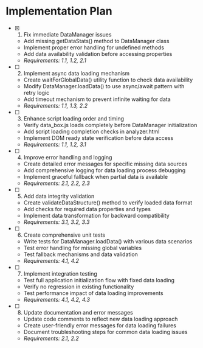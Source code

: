 # Implementation Plan

- [x] 1. Fix immediate DataManager issues

  - Add missing getDataStats() method to DataManager class
  - Implement proper error handling for undefined methods
  - Add data availability validation before accessing properties
  - _Requirements: 1.1, 1.2, 2.1_

- [ ] 2. Implement async data loading mechanism

  - Create waitForGlobalData() utility function to check data availability
  - Modify DataManager.loadData() to use async/await pattern with retry logic
  - Add timeout mechanism to prevent infinite waiting for data
  - _Requirements: 1.1, 1.3, 2.2_

- [ ] 3. Enhance script loading order and timing

  - Verify data_box.js loads completely before DataManager initialization
  - Add script loading completion checks in analyzer.html
  - Implement DOM ready state verification before data access
  - _Requirements: 1.1, 1.2, 3.1_

- [ ] 4. Improve error handling and logging

  - Create detailed error messages for specific missing data sources
  - Add comprehensive logging for data loading process debugging
  - Implement graceful fallback when partial data is available
  - _Requirements: 2.1, 2.2, 2.3_

- [ ] 5. Add data integrity validation

  - Create validateDataStructure() method to verify loaded data format
  - Add checks for required data properties and types
  - Implement data transformation for backward compatibility
  - _Requirements: 3.1, 3.2, 3.3_

- [ ] 6. Create comprehensive unit tests

  - Write tests for DataManager.loadData() with various data scenarios
  - Test error handling for missing global variables
  - Test fallback mechanisms and data validation
  - _Requirements: 4.1, 4.2_

- [ ] 7. Implement integration testing

  - Test full application initialization flow with fixed data loading
  - Verify no regression in existing functionality
  - Test performance impact of data loading improvements
  - _Requirements: 4.1, 4.2, 4.3_

- [ ] 8. Update documentation and error messages
  - Update code comments to reflect new data loading approach
  - Create user-friendly error messages for data loading failures
  - Document troubleshooting steps for common data loading issues
  - _Requirements: 2.1, 2.2_

